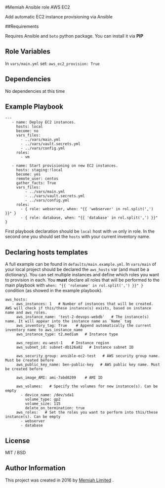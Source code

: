 #Memiah Ansible role AWS EC2

Add automatic EC2 instance provisioning via Ansible

##Requirements

Requires Ansible and `boto` python package. You can install it via **PIP**

Role Variables
--------------
In `vars/main.yml` set:
```aws_ec2_provision: True```

Dependencies
------------
No dependencies at this time

Example Playbook
----------------
```
---
   - name: Deploy EC2 instances.
     hosts: local
     become: no
     vars_files:
       - ../vars/main.yml
       - ../vars/vault.secrets.yml
       - ../vars/config.yml
     roles:
       - vm
   
   - name: Start provisioning on new EC2 instances.
     hosts: staging:!local
     become: yes
     remote_user: centos
     gather_facts: True
     vars_files:
         - ../vars/main.yml
         - ../vars/vault.secrets.yml
         - ../vars/config.yml
     roles:
       - { role: webserver, when: "{{ 'webserver' in rol.split(',') }}" }
       - { role: database, when: "{{ 'database' in rol.split(',') }}" }
```

First playbook declaration should be `local` host with `vm` only in role. In the second one you should set the `hosts` with your current inventory name.

Declaring hosts templates
-------------------------
A full example can be found in `defaults/main.example.yml`. In `vars/main` of your local project should be declared the `aws_hosts` var (and must be a dictionary).
You can set multiple instances and define which roles you want to provision in each. You **must** declare all roles that will be performed to the main playbook with `when: "{{ 'rolename' in rol.split(',') }}" }` condition (as showed in the example playbook).

```
aws_hosts:
   - aws_instances: 1   # Number of instances that will be created. AWS will check if this/these instance(s) exists, based on instance name and aws_roles.
     aws_instance_name: 'test-2-devops-webdb'   # The instance(s) name. It will appear into the instance name as `Name` tag
     aws_inventory_tag: True    # Append automatically the current inventory name to aws_instance_name
     aws_instance_type: t2.medium   # Instance type
 
     aws_region: eu-west-1    # Instance region
     aws_subnet_id: subnet-db126a82   # Instance subnet ID
 
     aws_security_group: ansible-ec2-test   # AWS security group name. Must be created before
     aws_public_key_name: ben-public-key   # AWS public key name. Must be created before
 
     aws_image_AMI: ami-7abd0209    # AMI ID
 
     aws_volumes:   # Specify the volumes for new instance(s). Can be empty
       - device_name: /dev/sda1
         volume_type: gp2
         volume_size: 115
         delete_on_termination: true
     aws_roles:   # Set the roles you want to perform into this/these instance(s). Can be empty
       - webserver
       - database
```

License
-------

MIT / BSD

Author Information
------------------
This project was created in 2016 by [Memiah Limited](https://github.com/memiah) .
